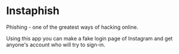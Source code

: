 # Instaphish

Phishing - one of the greatest ways of hacking online.

Using this app you can make a fake login page of Instagram and get anyone's account who will try to sign-in.
